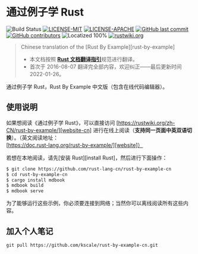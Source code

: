 # 通过例子学 Rust

![Build Status](https://github.com/rust-lang-cn/rust-by-example-cn/workflows/CI/badge.svg)
[![LICENSE-MIT](https://img.shields.io/badge/license-MIT-green)](https://raw.githubusercontent.com/rust-lang-cn/rust-by-example-cn/master/LICENSE-MIT)
[![LICENSE-APACHE](https://img.shields.io/badge/license-Apache%202-blue)](https://raw.githubusercontent.com/rust-lang-cn/rust-by-example-cn/master/LICENSE-APACHE)
[![GitHub last commit](https://img.shields.io/github/last-commit/rust-lang-cn/rust-by-example-cn?color=gold)](https://github.com/rust-lang-cn/rust-by-example-cn/commits/master)
[![GitHub contributors](https://img.shields.io/github/contributors/rust-lang-cn/rust-by-example-cn?color=pink)](https://github.com/rust-lang-cn/rust-by-example-cn/graphs/contributors)
![Locatized 100%](https://img.shields.io/badge/localized-100%25-purple)
[![rustwiki.org](https://img.shields.io/website?up_message=rustwiki.org&url=https%3A%2F%2Frustwiki.org)](https://rustwiki.org)

> Chinese translation of the [Rust By Example][rust-by-example]
>
> - 本文档按照 [**Rust 文档翻译指引**](https://github.com/rust-lang-cn/rust-translation-guide)规范进行翻译。
> - 首次于 2016-08-07 翻译完全部内容，欢迎纠正——最后更新时间 2022-01-26。

通过例子学 Rust，Rust By Example 中文版（包含在线代码编辑器）。

## 使用说明

如果想阅读《通过例子学 Rust》，可以直接访问 [https://rustwiki.org/zh-CN/rust-by-example/][website-cn] 进行在线上阅读（**支持同一页面中英双语切换**）。（英文阅读地址：[https://doc.rust-lang.org/rust-by-example/][website]）

若想在本地阅读，请先[安装 Rust][install Rust]，然后进行下面操作：

```bash
$ git clone https://github.com/rust-lang-cn/rust-by-example-cn
$ cd rust-by-example-cn
$ cargo install mdbook
$ mdbook build
$ mdbook serve
```

为了能够运行这些示例，你必须要连接到网络；当然你可以离线阅读所有这些内容。

## 加入个人笔记
```
git pull https://github.com/kscale/rust-by-example-cn.git
```
